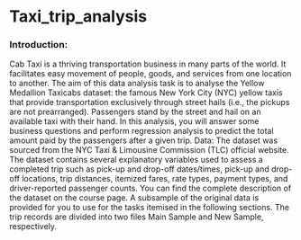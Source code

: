 # Taxi_trip_analysis
### Introduction:
Cab Taxi is a thriving transportation business in many parts of the world. It
facilitates easy movement of people, goods, and services from one location to
another. The aim of this data analysis task is to analyse the Yellow Medallion
Taxicabs dataset: the famous New York City (NYC) yellow taxis that provide
transportation exclusively through street hails (i.e., the pickups are not prearranged). Passengers stand by the street and hail on an available taxi with
their hand. In this analysis, you will answer some business questions and
perform regression analysis to predict the total amount paid by the
passengers after a given trip.
Data:
The dataset was sourced from the NYC Taxi & Limousine Commission (TLC)
official website. The dataset contains several explanatory variables used to
assess a completed trip such as pick-up and drop-off dates/times, pick-up and
drop-off locations, trip distances, itemized fares, rate types, payment types,
and driver-reported passenger counts. You can find the complete description
of the dataset on the course page. A subsample of the original data is
provided for you to use for the tasks itemised in the following sections. The
trip records are divided into two files Main Sample and New Sample,
respectively.
